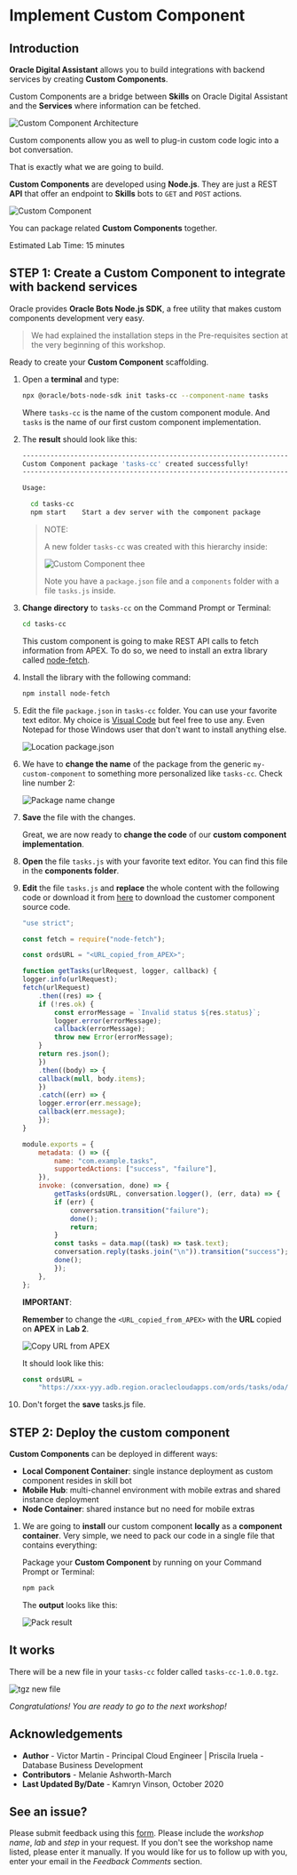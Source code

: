 # Implement Custom Component

## Introduction

**Oracle Digital Assistant** allows you to build integrations with backend services by creating **Custom Components**.

Custom Components are a bridge between **Skills** on Oracle Digital Assistant and the **Services** where information can be fetched.

![Custom Component Architecture](./images/oda_cc_architecture.png)

Custom components allow you as well to plug-in custom code logic into a bot conversation.

That is exactly what we are going to build.

**Custom Components** are developed using **Node.js**. They are just a REST **API** that offer an endpoint to **Skills** bots to `GET` and `POST` actions.

![Custom Component](./images/oda_cc.png)

You can package related **Custom Components** together.

Estimated Lab Time: 15 minutes

## **STEP 1**: Create a Custom Component to integrate with backend services

Oracle provides **Oracle Bots Node.js SDK**, a free utility that makes custom components development very easy.

> We had explained the installation steps in the Pre-requisites section at the very beginning of this workshop.

Ready to create your **Custom Component** scaffolding.

1. Open a **terminal** and type:

    ```bash
    npx @oracle/bots-node-sdk init tasks-cc --component-name tasks
      ```

    Where `tasks-cc` is the name of the custom component module. And `tasks` is the name of our first custom component implementation.

2. The **result** should look like this:

    ```bash
    ---------------------------------------------------------------------
    Custom Component package 'tasks-cc' created successfully!
    ---------------------------------------------------------------------

    Usage:

      cd tasks-cc
      npm start    Start a dev server with the component package
    ```

    > NOTE:
    >
    > A new folder `tasks-cc` was created with this hierarchy inside:
    >
    > ![Custom Component thee](./images/node_tree.png)
    >
    > Note you have a `package.json` file and a `components` folder with a file `tasks.js` inside.

3. **Change directory** to `tasks-cc` on the Command Prompt or Terminal:

    ```bash
    cd tasks-cc
    ```

    This custom component is going to make REST API calls to fetch information from APEX. To do so, we need to install an extra library called [node-fetch](https://www.npmjs.com/package/node-fetch).

4. Install the library with the following command:

    ```bash
    npm install node-fetch
    ```

5. Edit the file `package.json` in `tasks-cc` folder. You can use your favorite text editor. My choice is [Visual Code](https://code.visualstudio.com/) but feel free to use any. Even Notepad for those Windows user that don't want to install anything else.

    ![Location package.json](./images/node_package_json.png)

6. We have to **change the name** of the package from the generic `my-custom-component` to something more personalized like `tasks-cc`. Check line number 2:

    ![Package name change](./images/package_name_change.png)

7. **Save** the file with the changes.

    Great, we are now ready to **change the code** of our **custom component implementation**.

8. **Open** the file `tasks.js` with your favorite text editor. You can find this file in the **components folder**.

9. **Edit** the file `tasks.js` and **replace** the whole content with the following code or download it from [here](files/tasks.js) to download the customer component source code.

    ```javascript
    "use strict";

    const fetch = require("node-fetch");

    const ordsURL = "<URL_copied_from_APEX>";

    function getTasks(urlRequest, logger, callback) {
    logger.info(urlRequest);
    fetch(urlRequest)
        .then((res) => {
        if (!res.ok) {
            const errorMessage = `Invalid status ${res.status}`;
            logger.error(errorMessage);
            callback(errorMessage);
            throw new Error(errorMessage);
        }
        return res.json();
        })
        .then((body) => {
        callback(null, body.items);
        })
        .catch((err) => {
        logger.error(err.message);
        callback(err.message);
        });
    }

    module.exports = {
        metadata: () => ({
            name: "com.example.tasks",
            supportedActions: ["success", "failure"],
        }),
        invoke: (conversation, done) => {
            getTasks(ordsURL, conversation.logger(), (err, data) => {
            if (err) {
                conversation.transition("failure");
                done();
                return;
            }
            const tasks = data.map((task) => task.text);
            conversation.reply(tasks.join("\n")).transition("success");
            done();
            });
        },
    };
    ```

    **IMPORTANT**:

    **Remember** to change the `<URL_copied_from_APEX>` with the **URL** copied on **APEX** in **Lab 2**.

    ![Copy URL from APEX](./images/apex_copy_url.png)

    It should look like this:

    ```javascript
    const ordsURL =
        "https://xxx-yyy.adb.region.oraclecloudapps.com/ords/tasks/oda/tasks/";
    ```

10. Don't forget the **save** tasks.js file.

## **STEP 2**: Deploy the custom component

**Custom Components** can be deployed in different ways:

- **Local Component Container**: single instance deployment as custom component resides in skill bot
- **Mobile Hub**: multi-channel environment with mobile extras and shared instance deployment
- **Node Container**: shared instance but no need for mobile extras

1. We are going to **install** our custom component **locally** as a **component container**. Very simple, we need to pack our code in a single file that contains everything:

    Package your **Custom Component** by running on your Command Prompt or Terminal:

    ```bash
    npm pack
    ```

    The **output** looks like this:

    ![Pack result](./images/node_result.png)

## It works

There will be a new file in your `tasks-cc` folder called `tasks-cc-1.0.0.tgz`.

![tgz new file](./images/node_tgz_file.png)

*Congratulations! You are ready to go to the next workshop!*

## **Acknowledgements**

- **Author** - Victor Martin - Principal Cloud Engineer | Priscila Iruela - Database Business Development
- **Contributors** - Melanie Ashworth-March
- **Last Updated By/Date** - Kamryn Vinson, October 2020

## See an issue?
Please submit feedback using this [form](https://apexapps.oracle.com/pls/apex/f?p=133:1:::::P1_FEEDBACK:1). Please include the *workshop name*, *lab* and *step* in your request.  If you don't see the workshop name listed, please enter it manually. If you would like for us to follow up with you, enter your email in the *Feedback Comments* section.